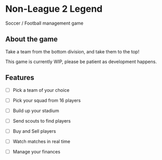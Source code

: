 # Non-League 2 Legend
Soccer / Football management game

## About the game
Take a team from the bottom division, and take them to the top!

This game is currently WIP, please be patient as development happens.

## Features
- [ ] Pick a team of your choice
- [ ] Pick your squad from 16 players
- [ ] Build up your stadium
- [ ] Send scouts to find players
- [ ] Buy and Sell players
- [ ] Watch matches in real time
- [ ] Manage your finances


